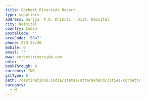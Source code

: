 ```yaml
---
title: Corbett Riverside Resort
type: suppliers
address: Garjia  P.O. Dhikuli   Dist. Nainital
city: Nainital
country: India
postalCode: ''
areaCode: '5947'
phone: 879 25/26
mobile: 0
email: ''
www: corbettriverside.com
note: ''
bookThrough: 0
currency: INR
gstType: 0
path: /destinations/india/states/uttarakhand/cities/corbett/
category:
  - H
---
```


